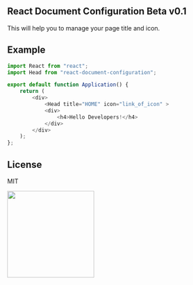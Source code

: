 ## React Document Configuration Beta v0.1

This will help you to manage your page title and icon.

## Example
```javascript
import React from "react";
import Head from "react-document-configuration";

export default function Application() {
    return (
        <div>
            <Head title="HOME" icon="link_of_icon" >
            <div>
                <h4>Hello Developers!</h4>
            </div>
        </div>
    );
};
```

## License

MIT

<img align="left" height="200" src="https://scontent.fmnl4-2.fna.fbcdn.net/v/t1.0-9/139014994_111164540936157_1483980971661347400_n.png?_nc_cat=106&ccb=2&_nc_sid=09cbfe&_nc_eui2=AeEs5gV9eOYhJ0nWPpDQGI1e4I_b8S-54l_gj9vxL7niX9lCvHyUKBGYpuRB1eAp7DKB_3UfGpuJVV9hkWmukIdj&_nc_ohc=g_JogFRwkwAAX-kO-FT&_nc_ht=scontent.fmnl4-2.fna&oh=01da871e3f07387cea8a4a07fc5ed4d2&oe=603CCD84" />
